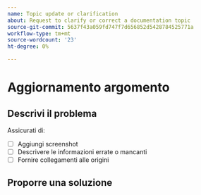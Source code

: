 ```yaml
---
name: Topic update or clarification
about: Request to clarify or correct a documentation topic
source-git-commit: 5637f43a059fd747f7d656852d5428784525771a
workflow-type: tm+mt
source-wordcount: '23'
ht-degree: 0%

---
```



# Aggiornamento argomento

<!-- Add link to topic. -->

## Descrivi il problema

<!-- (REQUIRED) Describe the missing or incorrect content. What needs clarification? What needs a correction? Provide as much detail and resources as you can. -->

Assicurati di:

- [ ] Aggiungi screenshot
- [ ] Descrivere le informazioni errate o mancanti
- [ ] Fornire collegamenti alle origini

## Proporre una soluzione

<!-- (OPTIONAL) Describe your solution for this issue. -->

<!-- Thank you for taking the time to report the issue. -->
